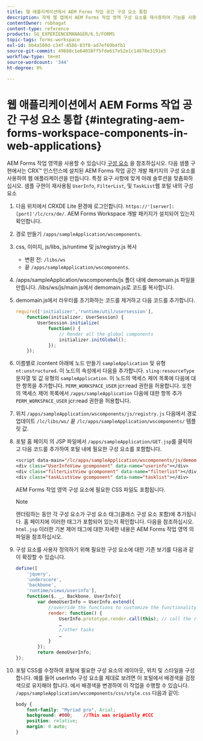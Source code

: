 ```yaml
---
title: 웹 애플리케이션에서 AEM Forms 작업 공간 구성 요소 통합
description: 자체 웹 앱에서 AEM Forms 작업 영역 구성 요소를 재사용하여 기능을 사용하고 긴밀한 통합을 제공하는 방법
contentOwner: robhagat
content-type: reference
products: SG_EXPERIENCEMANAGER/6.5/FORMS
topic-tags: forms-workspace
exl-id: bb4a500d-c34f-4586-83f0-ad7ef69b4fb1
source-git-commit: 49688c1e64038ff5fde617e52e1c14878e3191e5
workflow-type: tm+mt
source-wordcount: '344'
ht-degree: 0%

---
```


# 웹 애플리케이션에서 AEM Forms 작업 공간 구성 요소 통합 {#integrating-aem-forms-workspace-components-in-web-applications}

AEM Forms 작업 영역을 사용할 수 있습니다 [구성 요소](/help/forms/using/description-reusable-components.md) 을 참조하십시오. 다음 샘플 구현에서는 CRX™ 인스턴스에 설치된 AEM Forms 작업 공간 개발 패키지의 구성 요소를 사용하여 웹 애플리케이션을 만듭니다. 특정 요구 사항에 맞게 아래 솔루션을 맞춤화하십시오. 샘플 구현이 재사용됨 `UserInfo`, `FilterList`, 및 `TaskList`웹 포털 내의 구성 요소

1. 다음 위치에서 CRXDE Lite 환경에 로그인합니다. `https://'[server]:[port]'/lc/crx/de/`. AEM Forms Workspace 개발 패키지가 설치되어 있는지 확인합니다.
1. 경로 만들기 `/apps/sampleApplication/wscomponents`.
1. css, 이미지, js/libs, js/runtime 및 js/registry.js 복사

   * 변환 전: `/libs/ws`
   * 끝 `/apps/sampleApplication/wscomponents`.

1. /apps/sampleApplication/wscomponents/js 폴더 내에 demomain.js 파일을 만듭니다. /libs/ws/js/main.js에서 demomain.js로 코드를 복사합니다.
1. demomain.js에서 라우터를 초기화하는 코드를 제거하고 다음 코드를 추가합니다.

   ```javascript
   require(['initializer','runtime/util/usersession'],
       function(initializer, UserSession) {
           UserSession.initialize(
               function() {
                   // Render all the global components
                   initializer.initGlobal();
               });
       });
   ```

1. 이름별로 /content 아래에 노드 만들기 `sampleApplication` 및 유형 `nt:unstructured`. 이 노드의 속성에서 다음을 추가합니다. `sling:resourceType` 문자열 및 값 유형의 `sampleApplication`. 이 노드의 액세스 제어 목록에 다음에 대한 항목을 추가합니다. `PERM_WORKSPACE_USER` jcr:read 권한을 허용합니다. 또한 의 액세스 제어 목록에서 `/apps/sampleApplication` 다음에 대한 항목 추가 `PERM_WORKSPACE_USER` jcr:read 권한을 허용합니다.
1. 위치 `/apps/sampleApplication/wscomponents/js/registry.js` 다음에서 경로 업데이트 `/lc/libs/ws/` 끝 `/lc/apps/sampleApplication/wscomponents/` 템플릿 값.
1. 포털 홈 페이지 의 JSP 파일에서 `/apps/sampleApplication/GET.jsp`를 클릭하고 다음 코드를 추가하여 포털 내에 필요한 구성 요소를 포함합니다.

   ```jsp
   <script data-main="/lc/apps/sampleApplication/wscomponents/js/demomain" src="/lc/apps/sampleApplication/wscomponents/js/libs/require/require.js"></script>
   <div class="UserInfoView gcomponent" data-name="userinfo"></div>
   <div class="filterListView gcomponent" data-name="filterlist"></div>
   <div class="taskListView gcomponent" data-name="tasklist"></div>
   ```

   AEM Forms 작업 영역 구성 요소에 필요한 CSS 파일도 포함됩니다.

   >[!NOTE]
   >
   >렌더링하는 동안 각 구성 요소가 구성 요소 태그(클래스 구성 요소 포함)에 추가됩니다. 홈 페이지에 이러한 태그가 포함되어 있는지 확인합니다. 다음을 참조하십시오. `html.jsp` 이러한 기본 제어 태그에 대한 자세한 내용은 AEM Forms 작업 영역 의 파일을 참조하십시오.

1. 구성 요소를 사용자 정의하기 위해 필요한 구성 요소에 대한 기존 보기를 다음과 같이 확장할 수 있습니다.

   ```javascript
   define([
       'jquery',
       'underscore',
       'backbone',
       'runtime/views/userinfo'],
       function($, _, Backbone, UserInfo){
           var demoUserInfo = UserInfo.extend({
               //override the functions to customize the functionality
               render: function() {
                   UserInfo.prototype.render.call(this); // call the render function of the super class
                   …
                   //other tasks
                   …
               }
           });
           return demoUserInfo;
   });
   ```

1. 포털 CSS를 수정하여 포털에 필요한 구성 요소의 레이아웃, 위치 및 스타일을 구성합니다. 예를 들어 userInfo 구성 요소를 제대로 보려면 이 포털에서 배경색을 검정색으로 유지해야 합니다. 에서 배경색을 변경하여 이 작업을 수행할 수 있습니다. `/apps/sampleApplication/wscomponents/css/style.css` 다음과 같이:

   ```css
   body {
       font-family: "Myriad pro", Arial;
       background: #000;    //This was origianlly #CCC
       position: relative;
       margin: 0 auto;
   }
   ```
